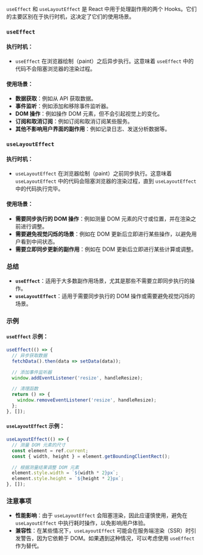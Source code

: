 `useEffect` 和 `useLayoutEffect` 是 React 中用于处理副作用的两个 Hooks。它们的主要区别在于执行时机，这决定了它们的使用场景。

### `useEffect`

#### 执行时机：
- `useEffect` 在浏览器绘制（paint）之后异步执行。这意味着 `useEffect` 中的代码不会阻塞浏览器的渲染过程。

#### 使用场景：
- **数据获取**：例如从 API 获取数据。
- **事件监听**：例如添加和移除事件监听器。
- **DOM 操作**：例如操作 DOM 元素，但不会引起视觉上的变化。
- **订阅和取消订阅**：例如订阅和取消订阅某些服务。
- **其他不影响用户界面的副作用**：例如记录日志、发送分析数据等。

### `useLayoutEffect`

#### 执行时机：
- `useLayoutEffect` 在浏览器绘制（paint）之前同步执行。这意味着 `useLayoutEffect` 中的代码会阻塞浏览器的渲染过程，直到 `useLayoutEffect` 中的代码执行完毕。

#### 使用场景：
- **需要同步执行的 DOM 操作**：例如测量 DOM 元素的尺寸或位置，并在渲染之前进行调整。
- **需要避免视觉闪烁的场景**：例如在 DOM 更新后立即进行某些操作，以避免用户看到中间状态。
- **需要立即同步更新的副作用**：例如在 DOM 更新后立即进行某些计算或调整。

### 总结

- **`useEffect`**：适用于大多数副作用场景，尤其是那些不需要立即同步执行的操作。
- **`useLayoutEffect`**：适用于需要同步执行的 DOM 操作或需要避免视觉闪烁的场景。

### 示例

#### `useEffect` 示例：
```jsx
useEffect(() => {
  // 异步获取数据
  fetchData().then(data => setData(data));

  // 添加事件监听器
  window.addEventListener('resize', handleResize);

  // 清理函数
  return () => {
    window.removeEventListener('resize', handleResize);
  };
}, []);
```

#### `useLayoutEffect` 示例：
```jsx
useLayoutEffect(() => {
  // 测量 DOM 元素的尺寸
  const element = ref.current;
  const { width, height } = element.getBoundingClientRect();

  // 根据测量结果调整 DOM 元素
  element.style.width = `${width * 2}px`;
  element.style.height = `${height * 2}px`;
}, []);
```

### 注意事项

- **性能影响**：由于 `useLayoutEffect` 会阻塞渲染，因此应谨慎使用，避免在 `useLayoutEffect` 中执行耗时操作，以免影响用户体验。
- **兼容性**：在某些情况下，`useLayoutEffect` 可能会在服务端渲染（SSR）时引发警告，因为它依赖于 DOM。如果遇到这种情况，可以考虑使用 `useEffect` 作为替代。
